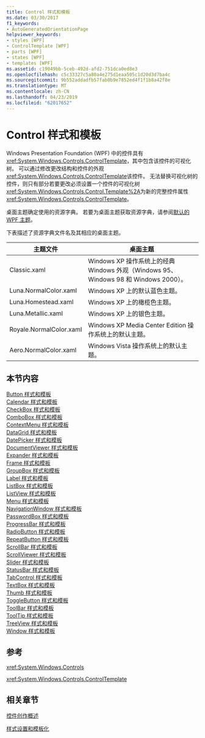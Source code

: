 ```yaml
---
title: Control 样式和模板
ms.date: 03/30/2017
f1_keywords:
- AutoGeneratedOrientationPage
helpviewer_keywords:
- styles [WPF]
- ControlTemplate [WPF]
- parts [WPF]
- states [WPF]
- templates [WPF]
ms.assetid: c19049bb-5ceb-492d-afd2-751dca0ed8e3
ms.openlocfilehash: c5c33327c5a80a4e275d1eaa505c1d20d3d7ba4c
ms.sourcegitcommit: 9b552addadfb57fab0b9e7852ed4f1f1b8a42f8e
ms.translationtype: MT
ms.contentlocale: zh-CN
ms.lasthandoff: 04/23/2019
ms.locfileid: "62017652"
---
```

# <a name="control-styles-and-templates"></a>Control 样式和模板
Windows Presentation Foundation (WPF) 中的控件具有<xref:System.Windows.Controls.ControlTemplate>，其中包含该控件的可视化树。 可以通过修改更改结构和控件的外观<xref:System.Windows.Controls.ControlTemplate>该控件。 无法替换可视化树的控件，则只有部分若要更改必须设置一个控件的可视化树<xref:System.Windows.Controls.Control.Template%2A>为新的完整控件属性<xref:System.Windows.Controls.ControlTemplate>。  
  
 桌面主题确定使用的资源字典。 若要为桌面主题获取资源字典，请参阅[默认的 WPF 主题](https://go.microsoft.com/fwlink/?LinkID=158252)。  
  
 下表描述了资源字典文件名及其相应的桌面主题。  
  
|主题文件|桌面主题|  
|----------------|-------------------|  
|Classic.xaml|Windows XP 操作系统上的经典 Windows 外观（Windows 95、Windows 98 和 Windows 2000）。|  
|Luna.NormalColor.xaml|Windows XP 上的默认蓝色主题。|  
|Luna.Homestead.xaml|Windows XP 上的橄榄色主题。|  
|Luna.Metallic.xaml|Windows XP 上的银色主题。|  
|Royale.NormalColor.xaml|Windows XP Media Center Edition 操作系统上的默认主题。|  
|Aero.NormalColor.xaml|Windows Vista 操作系统上的默认主题。|  
  
## <a name="in-this-section"></a>本节内容  
 [Button 样式和模板](button-styles-and-templates.md)  
 [Calendar 样式和模板](calendar-styles-and-templates.md)  
 [CheckBox 样式和模板](checkbox-styles-and-templates.md)  
 [ComboBox 样式和模板](combobox-styles-and-templates.md)  
 [ContextMenu 样式和模板](contextmenu-styles-and-templates.md)  
 [DataGrid 样式和模板](datagrid-styles-and-templates.md)  
 [DatePicker 样式和模板](datepicker-styles-and-templates.md)  
 [DocumentViewer 样式和模板](documentviewer-styles-and-templates.md)  
 [Expander 样式和模板](expander-styles-and-templates.md)  
 [Frame 样式和模板](frame-styles-and-templates.md)  
 [GroupBox 样式和模板](groupbox-styles-and-templates.md)  
 [Label 样式和模板](label-styles-and-templates.md)  
 [ListBox 样式和模板](listbox-styles-and-templates.md)  
 [ListView 样式和模板](listview-styles-and-templates.md)  
 [Menu 样式和模板](menu-styles-and-templates.md)  
 [NavigationWindow 样式和模板](navigationwindow-styles-and-templates.md)  
 [PasswordBox 样式和模板](passwordbox-styles-and-templates.md)  
 [ProgressBar 样式和模板](progressbar-styles-and-templates.md)  
 [RadioButton 样式和模板](radiobutton-styles-and-templates.md)  
 [RepeatButton 样式和模板](repeatbutton-styles-and-templates.md)  
 [ScrollBar 样式和模板](scrollbar-styles-and-templates.md)  
 [ScrollViewer 样式和模板](scrollviewer-styles-and-templates.md)  
 [Slider 样式和模板](slider-styles-and-templates.md)  
 [StatusBar 样式和模板](statusbar-styles-and-templates.md)  
 [TabControl 样式和模板](tabcontrol-styles-and-templates.md)  
 [TextBox 样式和模板](textbox-styles-and-templates.md)  
 [Thumb 样式和模板](thumb-styles-and-templates.md)  
 [ToggleButton 样式和模板](togglebutton-styles-and-templates.md)  
 [ToolBar 样式和模板](toolbar-styles-and-templates.md)  
 [ToolTip 样式和模板](tooltip-styles-and-templates.md)  
 [TreeView 样式和模板](treeview-styles-and-templates.md)  
 [Window 样式和模板](window-styles-and-templates.md)  
  
## <a name="reference"></a>参考  
 <xref:System.Windows.Controls>  
  
 <xref:System.Windows.Controls.ControlTemplate>  
  
## <a name="related-sections"></a>相关章节  
 [控件创作概述](control-authoring-overview.md)  
  
 [样式设置和模板化](styling-and-templating.md)
